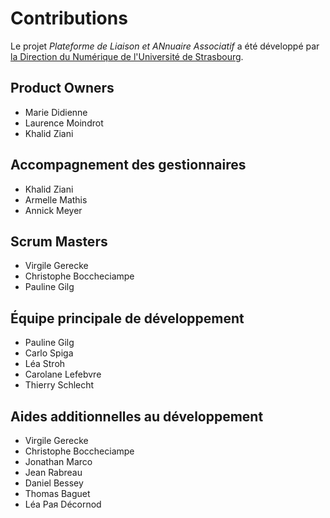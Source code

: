 # Contributions

Le projet _Plateforme de Liaison et ANnuaire Associatif_ a été développé par [la Direction du Numérique de l'Université de Strasbourg](https://www.unistra.fr/dnum).

## Product Owners

- Marie Didienne
- Laurence Moindrot
- Khalid Ziani

## Accompagnement des gestionnaires

- Khalid Ziani
- Armelle Mathis
- Annick Meyer

## Scrum Masters

- Virgile Gerecke
- Christophe Boccheciampe
- Pauline Gilg

## Équipe principale de développement

- Pauline Gilg
- Carlo Spiga
- Léa Stroh
- Carolane Lefebvre
- Thierry Schlecht

## Aides additionnelles au développement

- Virgile Gerecke
- Christophe Boccheciampe
- Jonathan Marco
- Jean Rabreau
- Daniel Bessey
- Thomas Baguet
- Léa Рая Décornod
